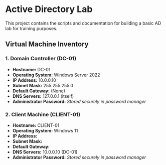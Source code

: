 # Active Directory Lab

This project contains the scripts and documentation for building a basic AD lab for training purposes.

## Virtual Machine Inventory

### 1. Domain Controller (DC-01)
* **Hostname:** DC-01
* **Operating System:** Windows Server 2022
* **IP Address:** 10.0.0.10
* **Subnet Mask:** 255.255.255.0
* **Default Gateway:** (None)
* **DNS Servers:** 127.0.0.1 (itself)
* **Administrator Password:** *Stored securely in password manager*

### 2. Client Machine (CLIENT-01)
* **Hostname:** CLIENT-01
* **Operating System:** Windows 11
* **IP Address:** 
* **Subnet Mask:** 
* **Default Gateway:** 
* **DNS Servers:** 10.0.0.10 (DC-01)
* **Administrator Password:** *Stored securely in password manager*
